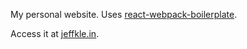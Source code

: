 My personal website. Uses [react-webpack-boilerplate](https://github.com/srn/react-webpack-boilerplate).

Access it at [jeffkle.in](http://www.jeffkle.in).
